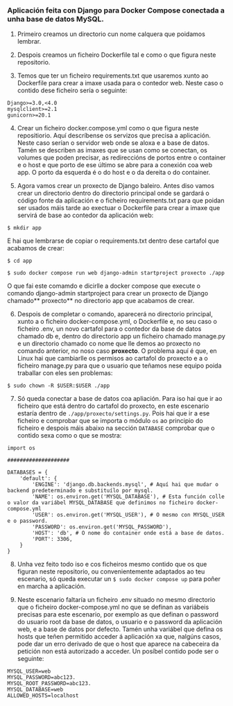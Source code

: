 ### Aplicación feita con Django para Docker Compose conectada a unha base de datos MySQL.

1. Primeiro creamos un directorio cun nome calquera que poidamos lembrar.

2. Despois creamos un ficheiro Dockerfile tal e como o que figura neste repositorio.

3. Temos que ter un ficheiro requirements.txt que usaremos xunto ao Dockerfile para crear a imaxe usada para o contedor web. Neste caso o contido dese ficheiro sería o seguinte:

```
Django>=3.0,<4.0
mysqlclient>=2.1
gunicorn>=20.1
```

4. Crear un ficheiro docker.compose.yml como o que figura neste repositiorio. Aquí descríbense os servizos que precisa a aplicación. Neste caso serían o servidor web onde se aloxa e a base de datos. Tamén se describen as imaxes que se usan como se conectan, os volumes que poden precisar, as redireccións de portos entre o container e o host e que porto de ese último se abre para a conexión coa web app. O porto da esquerda é o do host e o da dereita o do container.

5. Agora vamos crear un proxecto de Django baleiro. Antes diso vamos crear un directorio dentro do directorio principal onde se gardará o código fonte da aplicación e o ficheiro requirements.txt para que poidan ser usados máis tarde ao exectuar o Dockerfile para crear a imaxe que servirá de base ao contedor da aplicación web:

```
$ mkdir app
```

E hai que lembrarse de copiar o requirements.txt dentro dese cartafol que acabamos de crear:

```
$ cd app
```

```
$ sudo docker compose run web django-admin startproject proxecto ./app
```

O que fai este comamdo e dicirlle a docker compose que execute o comando django-admin startproject para crear un proxecto de Django chamado** proxecto** no directorio app que acabamos de crear.

6. Despois de completar o comando, aparecerá no directorio principal, xunto a o ficheiro docker-compose.yml, o Dockerfile e, no seu caso o ficheiro .env, un novo cartafol para o contedor da base de datos chamado db e, dentro do directorio app un ficheiro chamado manage.py e un directorio chamado co nome que lle demos ao proxecto no comando anterior, no noso caso **proxecto**.
O problema aquí é que, en Linux hai que cambiarlle os permisos ao cartafol do proxecto e a o ficheiro manage.py para que o usuario que teñamos nese equipo poida traballar con eles sen problemas:

```
$ sudo chown -R $USER:$USER ./app
```

7. Só queda conectar a base de datos coa apliación. Para iso hai que ir ao ficheiro que está dentro do cartafol do proxecto, en este escenario estaría dentro de `./app/proxecto/settings.py`. Pois hai que ir a ese ficheiro e comprobar que se importa o módulo `os` ao principio do ficheiro e despois máis abaixo na sección `DATABASE` comprobar que o contido sexa como o que se mostra:

```
import os

####################

DATABASES = {
    'default': {
        'ENGINE': 'django.db.backends.mysql', # Aquí hai que mudar o backend predeterminado e substituílo por mysql.
        'NAME': os.environ.get('MYSQL_DATABASE'), # Esta función colle o valor da variábel MYSQL_DATABASE que definimos no ficheiro docker-compose.yml
        'USER': os.environ.get('MYSQL_USER'), # O mesmo con MYSQL_USER e o password.
        'PASSWORD': os.environ.get('MYSQL_PASSWORD'),
        'HOST': 'db', # O nome do container onde está a base de datos.
        'PORT': 3306,
    }
} 
```
8. Unha vez feito todo iso e cos ficheiros mesmo contido que os que figuran neste repositorio, ou convenientemente adaptados ao teu escenario, só queda executar un `$ sudo docker compose up` para poñer en marcha a aplicación.

9. Neste escenario faltaría un ficheiro .env situado no mesmo directorio que o ficheiro docker-compose.yml no que se definan as variábeis precisas para este escenario, por exemplo as que definan o password do usuario root da base de datos, o usuario e o password da aplicación web, e a base de datos por defecto. Tamén unha variábel que defina os hosts que teñen permitido acceder á aplicación xa que, nalgúns casos, pode dar un erro derivado de que o host que aparece na cabeceira da petición non está autorizado a acceder. Un posíbel contido pode ser o seguinte:

```
MYSQL_USER=web
MYSQL_PASSWORD=abc123.
MYSQL_ROOT_PASSWORD=abc123.
MYSQL_DATABASE=web
ALLOWED_HOSTS=localhost
```
 
